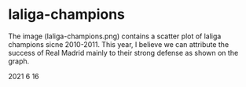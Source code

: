 # laliga-champions

The image (laliga-champions.png) contains a scatter plot of laliga champions sicne 2010-2011. This year, I believe we can attribute the success of Real Madrid mainly to their strong defense as shown on the graph.

2021 6 16
